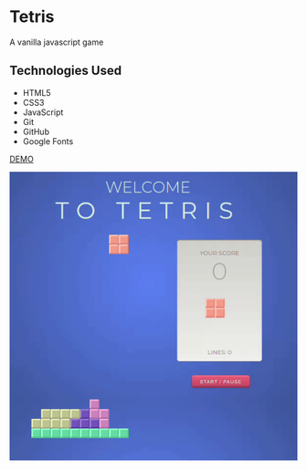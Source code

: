 # Tetris
A vanilla javascript game

<h2>Technologies Used</h2>

* HTML5
* CSS3
* JavaScript
* Git
* GitHub
* Google Fonts

[DEMO](https://bert0ne.github.io/TETRIS-GAME/)

![](./images/readme.gif)
